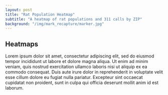 ```yaml
---
layout: post
title: "Rat Population Heatmap"
subtitle: "A heatmap of rat populations and 311 calls by ZIP"
background: "/img/mark_recapture/marker.jpg"
---
```


## Heatmaps

Lorem ipsum dolor sit amet, consectetur adipiscing elit, sed do eiusmod tempor incididunt ut labore et dolore magna aliqua. Ut enim ad minim veniam, quis nostrud exercitation ullamco laboris nisi ut aliquip ex ea commodo consequat. Duis aute irure dolor in reprehenderit in voluptate velit esse cillum dolore eu fugiat nulla pariatur. Excepteur sint occaecat cupidatat non proident, sunt in culpa qui officia deserunt mollit anim id est laborum.

